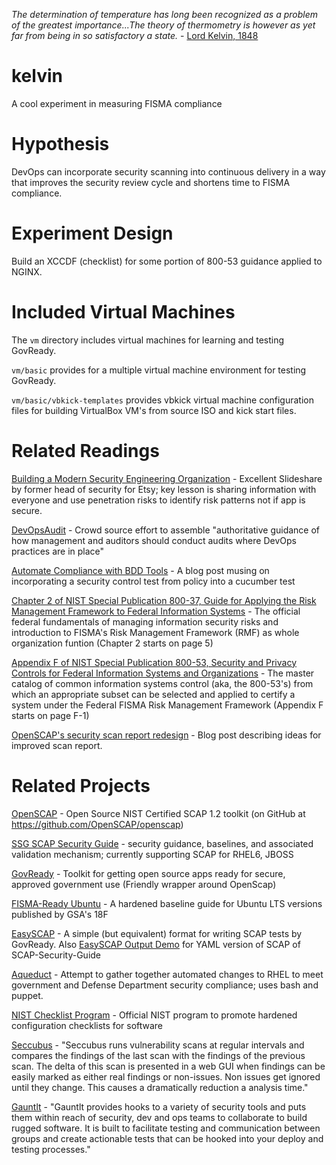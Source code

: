_The determination of temperature has long been recognized as a problem of the greatest importance...The theory of thermometry is however as yet far from being in so satisfactory a state._ - [Lord Kelvin, 1848](http://zapatopi.net/kelvin/papers/on_an_absolute_thermometric_scale.html)

kelvin
======

A cool experiment in measuring FISMA compliance

# Hypothesis
DevOps can incorporate security scanning into continuous delivery in a way that improves the security review cycle and shortens time to FISMA compliance.

# Experiment Design
Build an XCCDF (checklist) for some portion of 800-53 guidance applied to NGINX.

# Included Virtual Machines
The `vm` directory includes virtual machines for learning and testing GovReady. 

`vm/basic` provides for a multiple virtual machine environment for testing GovReady. 

`vm/basic/vbkick-templates` provides vbkick virtual machine configuration files for building VirtualBox VM's from source ISO and kick start files.

# Related Readings
[Building a Modern Security Engineering Organization](http://www.slideshare.net/zanelackey/building-a-modern-security-engineering-organization) - Excellent Slideshare by former head of security for Etsy; key lesson is sharing information with everyone and use penetration risks to identify risk patterns not if app is secure.

[DevOpsAudit](http://bit.ly/DevOpsAudit) - Crowd source effort to assemble "authoritative guidance of how management and auditors should conduct audits where DevOps practices are in place"

[Automate Compliance with BDD Tools](http://www.conjur.net/blog/2014/06/30/automate-compliance-with-bdd-tools.html) - A blog post musing on incorporating a security control test from policy into a cucumber test

[Chapter 2 of NIST Special Publication 800-37, Guide for Applying the Risk Management Framework to Federal Information Systems](http://www.nist.gov/customcf/get_pdf.cfm?pub_id=904985) - The official federal fundamentals of managing information security risks and introduction to FISMA's Risk Management Framework (RMF) as whole organization funtion (Chapter 2 starts on page 5)

[Appendix F of  NIST Special Publication 800-53, Security and Privacy Controls for Federal Information Systems and Organizations](http://nvlpubs.nist.gov/nistpubs/SpecialPublications/NIST.SP.800-53r4.pdf) - The master catalog of common information systems control (aka, the 800-53's) from which an appropriate subset can be selected and applied to certify a system under the Federal FISMA Risk Management Framework (Appendix F starts on page F-1)

[OpenSCAP's security scan report redesign](http://martin.preisler.me/2014/07/openscap-html-report-redesign/) - Blog post describing ideas for improved scan report.


# Related Projects
[OpenSCAP](https://github.com/GovReady/easyscap-output-demo) - Open Source NIST Certified SCAP 1.2 toolkit (on GitHub at https://github.com/OpenSCAP/openscap)

[SSG SCAP Security Guide](https://fedorahosted.org/scap-security-guide/) - security guidance, baselines, and associated validation mechanism; currently supporting SCAP for RHEL6, JBOSS

[GovReady](https://github.com/GovReady/govready) - Toolkit for getting open source apps ready for secure, approved government use (Friendly wrapper around OpenScap)

[FISMA-Ready Ubuntu](https://github.com/fisma-ready/ubuntu-lts) - A hardened baseline guide for Ubuntu LTS versions published by GSA's 18F

[EasySCAP](https://github.com/GovReady/easyscap) - A simple (but equivalent) format for writing SCAP tests by GovReady. Also [EasySCAP Output Demo](https://github.com/GovReady/easyscap-output-demo) for YAML version of SCAP of SCAP-Security-Guide

[Aqueduct](https://fedorahosted.org/aqueduct/) - Attempt to gather together automated changes to RHEL to meet government and Defense Department security compliance; uses bash and puppet.

[NIST Checklist Program](http://checklists.nist.gov) - Official NIST program to promote hardened configuration checklists for software

[Seccubus](http://www.seccubus.com) - "Seccubus runs vulnerability scans at regular intervals and compares the findings of the last scan with the findings of the previous scan. The delta of this scan is presented in a web GUI when findings can be easily marked as either real findings or non-issues. Non issues get ignored until they change. This causes a dramatically reduction a analysis time."

[Gauntlt](http://gauntlt.org) - "Gauntlt provides hooks to a variety of security tools and puts them within reach of security, dev and ops teams to collaborate to build rugged software. It is built to facilitate testing and communication between groups and create actionable tests that can be hooked into your deploy and testing processes."
